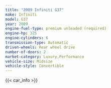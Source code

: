 ```yaml
---
title: "2009 Infiniti G37"
make: Infiniti
model: G37
year: 2009
engine-fuel-type: premium unleaded (required)
engine-hp: 325
engine-cylinders: 6
transmission-type: Automatic
driven-wheels: Rear wheel drive
number-of-doors: 2
market-category: Luxury,Performance
vehicle-size: Midsize
vehicle-style: Convertible
---
```


{{< car_info >}}
